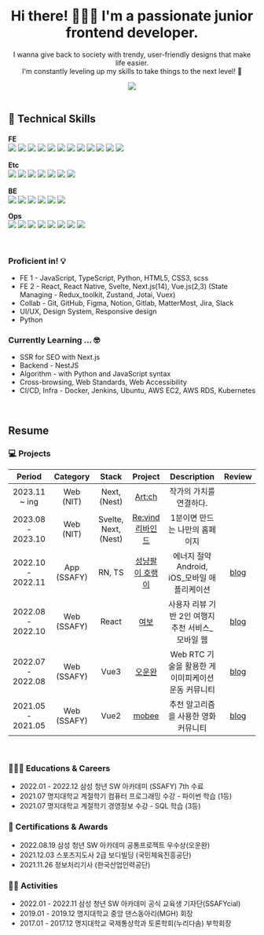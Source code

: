 <h1 align="center">Hi there! 🙋🏻‍♀️ I'm a passionate junior frontend developer.</h1>

<p align="center">
  I wanna give back to society with trendy, user-friendly designs that make life easier.</br>
  I'm constantly leveling up my skills to take things to the next level! 💪
</p>

<div align="center">
<a href="https://hits.seeyoufarm.com"><img src="https://hits.seeyoufarm.com/api/count/incr/badge.svg?url=https%3A%2F%2Fgithub.com%2Fmooyah5%2Fhit-counter&count_bg=%23D3CBFF&title_bg=%234D3BFF&icon=&icon_color=%23E7E7E7&title=1000+%EB%8F%84%EB%8B%AC+%EC%9D%B8%EC%A6%9D+%EC%8B%9C+%EB%B0%A5%EC%82%AC%EC%A4%8C&edge_flat=true"/></a>
  </div>
  <br/>

## 🔭 Technical Skills

<p dir="auto">

<b> FE 　</b><br>
<img src="https://img.shields.io/badge/TS-3178C6?style=for-the-badge&logo=TypeScript&logoColor=white">
<img src="https://img.shields.io/badge/JS_es6-F7DF1E?style=for-the-badge&logo=JavaScript&logoColor=white">
<img src="https://img.shields.io/badge/React-61DAFB?style=for-the-badge&logo=React&logoColor=white">
<img src="https://img.shields.io/badge/ReactNative-61DAFB?style=for-the-badge&logo=React&logoColor=white">
<img src="https://img.shields.io/badge/Redux-764ABC?style=for-the-badge&logo=Redux&logoColor=white">
<img src="https://img.shields.io/badge/Vue.js-4FC08D?style=for-the-badge&amp;logo=Vue.js&amp;logoColor=white">
<img src="https://img.shields.io/badge/Next.js-000000?style=for-the-badge&amp;logo=Next.js&amp;logoColor=white">
<img src="https://img.shields.io/badge/Svelte-FF3E00?style=for-the-badge&amp;logo=Svelte&amp;logoColor=white">
<img src="https://img.shields.io/badge/Bootstrap-7952B3?style=for-the-badge&amp;logo=Bootstrap&amp;logoColor=white">
<img src="https://img.shields.io/badge/tailwindcss-06B6D4?style=for-the-badge&amp;logo=tailwindcss&amp;logoColor=white">
<img src="https://img.shields.io/badge/HTML5-E34F26?style=for-the-badge&amp;logo=HTML5&amp;logoColor=white">
<img src="https://img.shields.io/badge/CSS3-1572B6?style=for-the-badge&amp;logo=CSS3&amp;logoColor=white">

<b>Etc 　</b><br>
<img src="https://img.shields.io/badge/Python-3776AB?style=for-the-badge&amp;logo=Python&amp;logoColor=white">
<img src="https://img.shields.io/badge/Figma-F24E1E?style=for-the-badge&amp;logo=Figma&amp;logoColor=white">
<img src="https://img.shields.io/badge/Notion-000000?style=for-the-badge&amp;logo=Notion&amp;logoColor=white">
<img src="https://img.shields.io/badge/PowerPoint-B7472A?style=for-the-badge&amp;logo=MicrosoftPowerPoint&amp;logoColor=white" >
<img src="https://img.shields.io/badge/slack-4A154B?style=for-the-badge&amp;logo=slack&amp;logoColor=white" >
<img src="https://img.shields.io/badge/Jira-0052CC?style=for-the-badge&amp;logo=Jira&amp;logoColor=white">
<img src="https://img.shields.io/badge/Mattermost-0058CC?style=for-the-badge&amp;logo=Mattermost&amp;logoColor=white" >

<b> BE 　</b><br>
<img src="https://img.shields.io/badge/Node.js-339933?style=for-the-badge&amp;logo=Node.js&amp;logoColor=white">
<img src="https://img.shields.io/badge/nestjs-E0234E?style=for-the-badge&logo=nestjs&logoColor=white">
<img src="https://img.shields.io/badge/Express-000000?style=for-the-badge&amp;logo=Express&amp;logoColor=white" >
<img src="https://img.shields.io/badge/Django-092E20?style=for-the-badge&amp;logo=Django&amp;logoColor=white">
<img src="https://img.shields.io/badge/mongoDB-47A248?style=for-the-badge&logo=MongoDB&logoColor=white">
<img src="https://img.shields.io/badge/MySQL-4479A1?style=for-the-badge&logo=MySQL&logoColor=white">

<b>Ops </b><br>
<img src="https://img.shields.io/badge/VSCODE-007ACC?style=for-the-badge&amp;logo=Visual Studio Code&amp;logoColor=white">
<img src="https://img.shields.io/badge/Git-F05032?style=for-the-badge&amp;logo=Git&amp;logoColor=white">
<img src="https://img.shields.io/badge/GitHub-181717?style=for-the-badge&amp;logo=GitHub&amp;logoColor=white">
<img src="https://img.shields.io/badge/GitLab-FC6D26?style=for-the-badge&amp;logo=GitLab&amp;logoColor=white">
<img src="https://img.shields.io/badge/Docker-2496ED?style=for-the-badge&amp;logo=Docker&amp;logoColor=white" >
<img src="https://img.shields.io/badge/Ubuntu-E95420?style=for-the-badge&amp;logo=Ubuntu&amp;logoColor=white" >
<img src="https://img.shields.io/badge/Amazon EC2-FF9900?style=for-the-badge&amp;logo=Amazon EC2&amp;logoColor=white" >
<img src="https://img.shields.io/badge/Cypress-17202C?style=for-the-badge&amp;logo=Cypress&amp;logoColor=white" >
</p>

</br>

### Proficient in! 💡

- FE 1 - JavaScript, TypeScript, Python, HTML5, CSS3, scss
- FE 2 - React, React Native, Svelte, Next.js(14), Vue.js(2,3) (State Managing - Redux_toolkit, Zustand, Jotai, Vuex)
- Collab - Git, GitHub, Figma, Notion, Gitlab, MatterMost, Jira, Slack
- UI/UX, Design System, Responsive design
- Python

### Currently Learning ... 🤓

- SSR for SEO with Next.js
- Backend - NestJS
- Algorithm - with Python and JavaScript syntax
- Cross-browsing, Web Standards, Web Accessibility
- CI/CD, Infra - Docker, Jenkins, Ubuntu, AWS EC2, AWS RDS, Kubernetes

</br>

## Resume

### 💻 Projects

|      Period       | Category | Stack  |                        Project                        |                    Description                     |                         Review                         |
| :---------------: | :------: | :----: | :---------------------------------------------------: | :------------------------------------------------: | :----------------------------------------------------: |
| 2023.11 ~ ing | Web (NIT) | Next, (Nest) | [Art:ch](https://artch.kr) | 작가의 가치를 연결하다. | |
| 2023.08 - 2023.10 | Web (NIT) | Svelte, Next, (Nest) | [Re:vind 리바인드](https://revind.io) | 1분이면 만드는 나만의 홈페이지 | |
| 2022.10 - 2022.11 |   App (SSAFY)    | RN, TS | [성냥팔이 호랭이](https://github.com/mooyah5/horaeng) |   에너지 절약 Android, iOS\_모바일 애플리케이션    | [blog](https://blog.naver.com/baekhannah/223102153020) |
| 2022.08 - 2022.10 |   Web (SSAFY)    | React  |       [여보](https://github.com/mooyah5/yeo-bo)       | 사용자 리뷰 기반 2인 여행지 추천 서비스\_모바일 웹 | [blog](https://blog.naver.com/baekhannah/223102152862) |
| 2022.07 - 2022.08 |   Web (SSAFY)     |  Vue3  |     [오운완](https://github.com/mooyah5/o_un_wan)     | Web RTC 기술을 활용한 게이미피케이션 운동 커뮤니티 | [blog](https://blog.naver.com/baekhannah/223102152685) |
| 2021.05 - 2021.05 |   Web (SSAFY)    |  Vue2  |       [mobee](https://github.com/mooyah5/Mobee)       |        추천 알고리즘을 사용한 영화 커뮤니티        | [blog](https://blog.naver.com/baekhannah/223102152261) |

<br />

### 👩🏻‍🎓 Educations & Careers

- 2022.01 - 2022.12 삼성 청년 SW 아카데미 (SSAFY) 7th 수료
- 2021.07 명지대학교 계절학기 컴퓨터 프로그래밍 수강 - 파이썬 학습 (1등)
- 2021.07 명지대학교 계절학기 경영정보 수강 - SQL 학습 (3등)
  <br />

### 👑 Certifications & Awards

- 2022.08.19 삼성 청년 SW 아카데미 공통프로젝트 우수상(오운완)
- 2021.12.03 스포츠지도사 2급 보디빌딩 (국민체육진흥공단)
- 2021.11.26 정보처리기사 (한국산업인력공단)
  <br />

### 🤹‍♀️ Activities

- 2022.01 - 2022.11 삼성 청년 SW 아카데미 공식 교육생 기자단(SSAFYcial)
- 2019.01 - 2019.12 명지대학교 중앙 댄스동아리(MGH) 회장
- 2017.01 - 2017.12 명지대학교 국제통상학과 토론학회(누리다솜) 부학회장
  <br />
